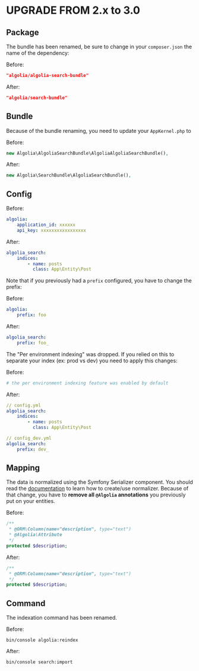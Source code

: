 UPGRADE FROM 2.x to 3.0
=======================

Package
-------
The bundle has been renamed, be sure to change in your `composer.json` the name of the dependency:

Before:
```json
"algolia/algolia-search-bundle"
```

After:
```json
"algolia/search-bundle"
```

Bundle
------

Because of the bundle renaming, you need to update your `AppKernel.php` to 

Before:
```php
new Algolia\AlgoliaSearchBundle\AlgoliaAlgoliaSearchBundle(),
```

After:
```php
new Algolia\SearchBundle\AlgoliaSearchBundle(),
```

Config
------

Before:

```yml
algolia:
    application_id: xxxxxx
    api_key: xxxxxxxxxxxxxxxxx
```

After:

```yml
algolia_search:
    indices:
        - name: posts
          class: App\Entity\Post
```

Note that if you previously had a `prefix` configured, you have to change the prefix:

Before:

```yml
algolia:
    prefix: foo
```

After:

```yml
algolia_search:
    prefix: foo_
```

The "Per environment indexing" was dropped. If you relied on this to separate your index (ex: prod vs dev) you need to apply this changes:

Before:

```yml
# the per environment indexing feature was enabled by default
```

After:

```yml
// config.yml
algolia_search:
    indices:
        - name: posts
          class: App\Entity\Post
```

```yml
// config_dev.yml
algolia_search:
    prefix: dev_
```

Mapping
------- 

The data is normalized using the Symfony Serializer component. You should read the [documentation](README.md) to learn how to create/use normalizer.
Because of that change, you have to **remove all `@Algolia` annotations** you previously put on your entities.

Before:
```php
/**
 * @ORM\Column(name="description", type="text")
 * @Algolia\Attribute
 */
protected $description;
```

After:
```php
/**
 * @ORM\Column(name="description", type="text")
 */
protected $description;
```


Command
-------

The indexation command has been renamed.

Before:
```
bin/console algolia:reindex
```

After:
```
bin/console search:import
```



